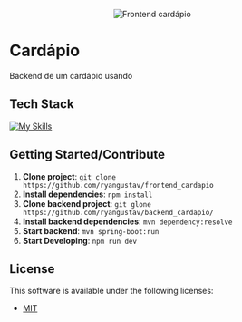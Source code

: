<!--- # "Can be a image or a gift from the project pages" -->

<p align="center">
  <img src="https://github.com/user-attachments/assets/bdcffbf0-ac0f-447c-a36c-c2a52f56c4fc" alt="Frontend cardápio">
</p>

# Cardápio

Backend de um cardápio usando

## Tech Stack

<!--- # "Verify icons availability here https://github.com/tandpfun/skill-icons" -->

[![My Skills](https://skillicons.dev/icons?i=ts,postgres,vite,react,java,spring)](https://skillicons.dev)

## Getting Started/Contribute

1. **Clone project**: `git clone https://github.com/ryangustav/frontend_cardapio`
2. **Install dependencies**: `npm install`
3. **Clone backend project**: `git glone https://github.com/ryangustav/backend_cardapio/`
4. **Install backend dependencies**: `mvn dependency:resolve`
5. **Start backend**: `mvn spring-boot:run`
6. **Start Developing**: `npm run dev`

## License

This software is available under the following licenses:

- [MIT](https://rem.mit-license.org)
